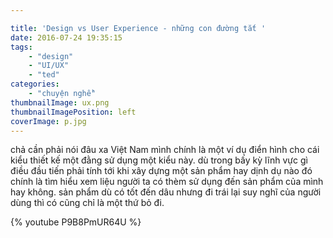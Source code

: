 ```yaml
---

title: 'Design vs User Experience - những con đường tắt '
date: 2016-07-24 19:35:15
tags:
	- "design"
	- "UI/UX"
	- "ted"
categories:
	- "chuyện nghề"
thumbnailImage: ux.png
thumbnailImagePosition: left
coverImage: p.jpg
---
```


chả cần phải nói đâu xa Việt Nam mình chính là một ví dụ điển hình cho cái kiểu thiết kế một đằng sử dụng một kiểu này. dù trong bấy kỳ lĩnh vực gì điều đầu tiến phải tính tới khi xây dựng một sản phẩm hay dịnh dụ nào đó chính là tìm hiểu xem liệu người ta có thèm sử dụng đến sản phẩm của mình hay không. sản phẩm dù có tốt đến dâu nhưng đi trái lại suy nghĩ của người dùng thì có cũng chỉ là một thứ bỏ đi. 

<!--more-->

{% youtube P9B8PmUR64U %}
